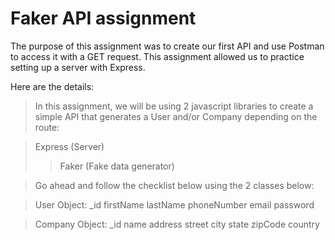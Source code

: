 # Faker API assignment 

The purpose of this assignment was to create our first API and use Postman to access it with a GET request. This assignment allowed us to practice setting up a server with Express. 

Here are the details:

>In this assignment, we will be using 2 javascript libraries to create a simple API that generates a User and/or Company depending on the route:

>Express (Server)
>>Faker (Fake data generator)

>Go ahead and follow the checklist below using the 2 classes below:

>User Object:
>_id
firstName
lastName
phoneNumber
email
password

>Company Object:
>_id
>name
>address
>street
>city
>state
>zipCode
>country
